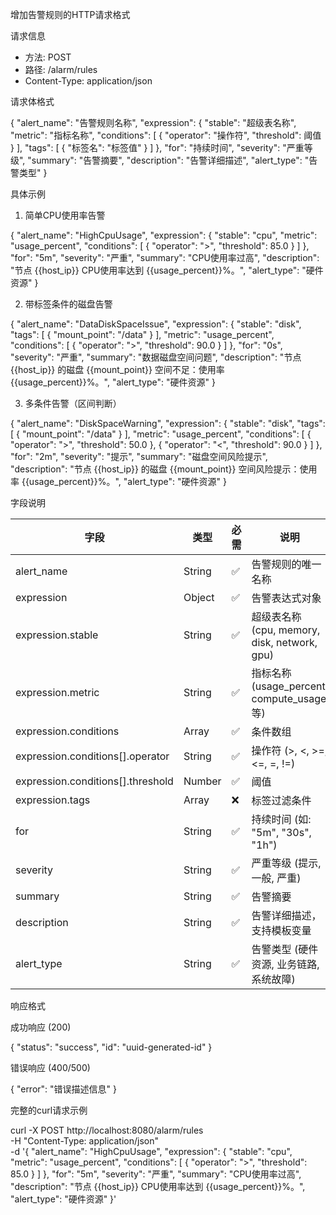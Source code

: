 增加告警规则的HTTP请求格式

  请求信息

  - 方法: POST
  - 路径: /alarm/rules
  - Content-Type: application/json

  请求体格式

  {
    "alert_name": "告警规则名称",
    "expression": {
      "stable": "超级表名称",
      "metric": "指标名称",
      "conditions": [
        {
          "operator": "操作符",
          "threshold": 阈值
        }
      ],
      "tags": [
        {
          "标签名": "标签值"
        }
      ]
    },
    "for": "持续时间",
    "severity": "严重等级",
    "summary": "告警摘要",
    "description": "告警详细描述",
    "alert_type": "告警类型"
  }

  具体示例

  1. 简单CPU使用率告警

  {
    "alert_name": "HighCpuUsage",
    "expression": {
      "stable": "cpu",
      "metric": "usage_percent",
      "conditions": [
        {
          "operator": ">",
          "threshold": 85.0
        }
      ]
    },
    "for": "5m",
    "severity": "严重",
    "summary": "CPU使用率过高",
    "description": "节点 {{host_ip}} CPU使用率达到 {{usage_percent}}%。",
    "alert_type": "硬件资源"
  }

  2. 带标签条件的磁盘告警

  {
    "alert_name": "DataDiskSpaceIssue",
    "expression": {
      "stable": "disk",
      "tags": [
        {
          "mount_point": "/data"
        }
      ],
      "metric": "usage_percent",
      "conditions": [
        {
          "operator": ">",
          "threshold": 90.0
        }
      ]
    },
    "for": "0s",
    "severity": "严重",
    "summary": "数据磁盘空间问题",
    "description": "节点 {{host_ip}} 的磁盘 {{mount_point}} 空间不足：使用率 {{usage_percent}}%。",
    "alert_type": "硬件资源"
  }

  3. 多条件告警（区间判断）

  {
    "alert_name": "DiskSpaceWarning",
    "expression": {
      "stable": "disk",
      "tags": [
        {
          "mount_point": "/data"
        }
      ],
      "metric": "usage_percent",
      "conditions": [
        {
          "operator": ">",
          "threshold": 50.0
        },
        {
          "operator": "<",
          "threshold": 90.0
        }
      ]
    },
    "for": "2m",
    "severity": "提示",
    "summary": "磁盘空间风险提示",
    "description": "节点 {{host_ip}} 的磁盘 {{mount_point}} 空间风险提示：使用率 {{usage_percent}}%。",
    "alert_type": "硬件资源"
  }

  字段说明

  | 字段                                | 类型     | 必需  | 说明                                      |
  |-----------------------------------|--------|-----|-----------------------------------------|
  | alert_name                        | String | ✅   | 告警规则的唯一名称                               |
  | expression                        | Object | ✅   | 告警表达式对象                                 |
  | expression.stable                 | String | ✅   | 超级表名称 (cpu, memory, disk, network, gpu) |
  | expression.metric                 | String | ✅   | 指标名称 (usage_percent, compute_usage等)    |
  | expression.conditions             | Array  | ✅   | 条件数组                                    |
  | expression.conditions[].operator  | String | ✅   | 操作符 (>, <, >=, <=, =, !=)               |
  | expression.conditions[].threshold | Number | ✅   | 阈值                                      |
  | expression.tags                   | Array  | ❌   | 标签过滤条件                                  |
  | for                               | String | ✅   | 持续时间 (如: "5m", "30s", "1h")             |
  | severity                          | String | ✅   | 严重等级 (提示, 一般, 严重)                       |
  | summary                           | String | ✅   | 告警摘要                                    |
  | description                       | String | ✅   | 告警详细描述，支持模板变量                           |
  | alert_type                        | String | ✅   | 告警类型 (硬件资源, 业务链路, 系统故障)                 |

  响应格式

  成功响应 (200)

  {
    "status": "success",
    "id": "uuid-generated-id"
  }

  错误响应 (400/500)

  {
    "error": "错误描述信息"
  }

  完整的curl请求示例

  curl -X POST http://localhost:8080/alarm/rules \
    -H "Content-Type: application/json" \
    -d '{
      "alert_name": "HighCpuUsage",
      "expression": {
        "stable": "cpu",
        "metric": "usage_percent",
        "conditions": [
          {
            "operator": ">",
            "threshold": 85.0
          }
        ]
      },
      "for": "5m",
      "severity": "严重",
      "summary": "CPU使用率过高",
      "description": "节点 {{host_ip}} CPU使用率达到 {{usage_percent}}%。",
      "alert_type": "硬件资源"
    }'